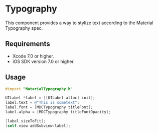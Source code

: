 # Typography

This component provides a way to stylize text according to the Material Typography spec.

## Requirements

- Xcode 7.0 or higher.
- iOS SDK version 7.0 or higher.

## Usage

```objectivec
#import "MaterialTypography.h"

UILabel *label = [[UILabel alloc] init];
label.text = @"This is sometext";
label.font = [MDCTypography titleFont];
label.alpha = [MDCTypography titleFontOpacity];

[label sizeToFit];
[self.view addSubview:label];
```
